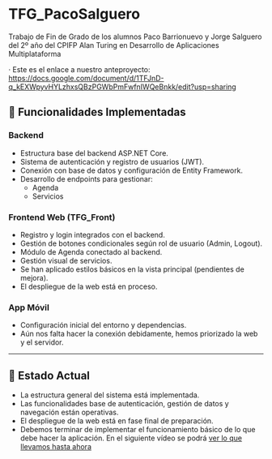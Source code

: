# TFG_PacoSalguero
Trabajo de Fin de Grado de los alumnos Paco Barrionuevo y Jorge Salguero del 2º año del CPIFP Alan Turing en Desarrollo de Aplicaciones Multiplataforma

· Este es el enlace a nuestro anteproyecto: https://docs.google.com/document/d/1TFJnD-q_kEXWpyvHYLzhxsQBzPGWbPmFwfnIWQeBnkk/edit?usp=sharing

## 🔧 Funcionalidades Implementadas

### Backend

- Estructura base del backend ASP.NET Core.
- Sistema de autenticación y registro de usuarios (JWT).
- Conexión con base de datos y configuración de Entity Framework.
- Desarrollo de endpoints para gestionar:
  - Agenda
  - Servicios

### Frontend Web (TFG_Front)

- Registro y login integrados con el backend.
- Gestión de botones condicionales según rol de usuario (Admin, Logout).
- Módulo de Agenda conectado al backend.
- Gestión visual de servicios.
- Se han aplicado estilos básicos en la vista principal (pendientes de mejora).
- El despliegue de la web está en proceso.

### App Móvil

- Configuración inicial del entorno y dependencias.
- Aún nos falta hacer la conexión debidamente, hemos priorizado la web y el servidor.

---

## 📌 Estado Actual

- La estructura general del sistema está implementada.
- Las funcionalidades base de autenticación, gestión de datos y navegación están operativas.
- El despliegue de la web está en fase final de preparación.
- Debemos terminar de implementar el funcionamiento básico de lo que debe hacer la aplicación. En el siguiente vídeo se podrá [ver lo que llevamos hasta ahora](https://youtu.be/06yC77uivWA)

